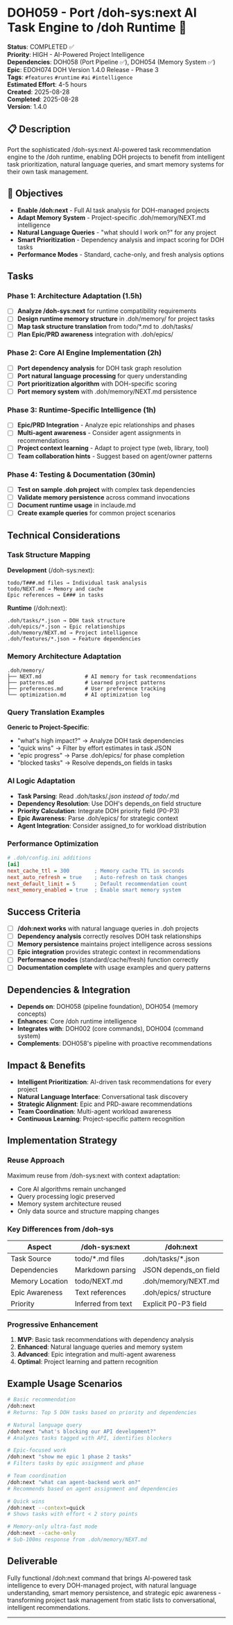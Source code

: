 # DOH059 - Port /doh-sys:next AI Task Engine to /doh Runtime 🧠

**Status**: COMPLETED ✅  
**Priority**: HIGH - AI-Powered Project Intelligence  
**Dependencies**: DOH058 (Port Pipeline ✅), DOH054 (Memory System ✅)  
**Epic**: EDOH074 DOH Version 1.4.0 Release - Phase 3  
**Tags**: `#features` `#runtime` `#ai` `#intelligence`  
**Estimated Effort**: 4-5 hours  
**Created**: 2025-08-28  
**Completed**: 2025-08-28  
**Version**: 1.4.0

## 📋 Description

Port the sophisticated /doh-sys:next AI-powered task recommendation engine to the /doh runtime, enabling DOH projects to
benefit from intelligent task prioritization, natural language queries, and smart memory systems for their own task
management.

## 🎯 Objectives

- **Enable /doh:next** - Full AI task analysis for DOH-managed projects
- **Adapt Memory System** - Project-specific .doh/memory/NEXT.md intelligence
- **Natural Language Queries** - "what should I work on?" for any project
- **Smart Prioritization** - Dependency analysis and impact scoring for DOH tasks
- **Performance Modes** - Standard, cache-only, and fresh analysis options

## Tasks

### Phase 1: Architecture Adaptation (1.5h)

- [ ] **Analyze /doh-sys:next** for runtime compatibility requirements
- [ ] **Design runtime memory structure** in .doh/memory/ for project tasks
- [ ] **Map task structure translation** from todo/\*.md to .doh/tasks/
- [ ] **Plan Epic/PRD awareness** integration with .doh/epics/

### Phase 2: Core AI Engine Implementation (2h)

- [ ] **Port dependency analysis** for DOH task graph resolution
- [ ] **Port natural language processing** for query understanding
- [ ] **Port prioritization algorithm** with DOH-specific scoring
- [ ] **Port memory system** with .doh/memory/NEXT.md persistence

### Phase 3: Runtime-Specific Intelligence (1h)

- [ ] **Epic/PRD Integration** - Analyze epic relationships and phases
- [ ] **Multi-agent awareness** - Consider agent assignments in recommendations
- [ ] **Project context learning** - Adapt to project type (web, library, tool)
- [ ] **Team collaboration hints** - Suggest based on agent/owner patterns

### Phase 4: Testing & Documentation (30min)

- [ ] **Test on sample .doh project** with complex task dependencies
- [ ] **Validate memory persistence** across command invocations
- [ ] **Document runtime usage** in inclaude.md
- [ ] **Create example queries** for common project scenarios

## Technical Considerations

### Task Structure Mapping

**Development** (/doh-sys:next):

```
todo/T###.md files → Individual task analysis
todo/NEXT.md → Memory and cache
Epic references → E### in tasks
```

**Runtime** (/doh:next):

```
.doh/tasks/*.json → DOH task structure
.doh/epics/*.json → Epic relationships
.doh/memory/NEXT.md → Project intelligence
.doh/features/*.json → Feature dependencies
```

### Memory Architecture Adaptation

```
.doh/memory/
├── NEXT.md              # AI memory for task recommendations
├── patterns.md          # Learned project patterns
├── preferences.md       # User preference tracking
└── optimization.md      # AI optimization log
```

### Query Translation Examples

**Generic to Project-Specific**:

- "what's high impact?" → Analyze DOH task dependencies
- "quick wins" → Filter by effort estimates in task JSON
- "epic progress" → Parse .doh/epics/ for phase completion
- "blocked tasks" → Resolve depends_on fields in tasks

### AI Logic Adaptation

- **Task Parsing**: Read .doh/tasks/_.json instead of todo/_.md
- **Dependency Resolution**: Use DOH's depends_on field structure
- **Priority Calculation**: Integrate DOH priority field (P0-P3)
- **Epic Awareness**: Parse .doh/epics/ for strategic context
- **Agent Integration**: Consider assigned_to for workload distribution

### Performance Optimization

```ini
# .doh/config.ini additions
[ai]
next_cache_ttl = 300        ; Memory cache TTL in seconds
next_auto_refresh = true    ; Auto-refresh on task changes
next_default_limit = 5      ; Default recommendation count
next_memory_enabled = true  ; Enable smart memory system
```

## Success Criteria

- [ ] **/doh:next works** with natural language queries in .doh projects
- [ ] **Dependency analysis** correctly resolves DOH task relationships
- [ ] **Memory persistence** maintains project intelligence across sessions
- [ ] **Epic integration** provides strategic context in recommendations
- [ ] **Performance modes** (standard/cache/fresh) function correctly
- [ ] **Documentation complete** with usage examples and query patterns

## Dependencies & Integration

- **Depends on**: DOH058 (pipeline foundation), DOH054 (memory concepts)
- **Enhances**: Core /doh runtime intelligence
- **Integrates with**: DOH002 (core commands), DOH004 (command system)
- **Complements**: DOH058's pipeline with proactive recommendations

## Impact & Benefits

- **Intelligent Prioritization**: AI-driven task recommendations for every project
- **Natural Language Interface**: Conversational task discovery
- **Strategic Alignment**: Epic and PRD-aware recommendations
- **Team Coordination**: Multi-agent workload awareness
- **Continuous Learning**: Project-specific pattern recognition

## Implementation Strategy

### Reuse Approach

Maximum reuse from /doh-sys:next with context adaptation:

- Core AI algorithms remain unchanged
- Query processing logic preserved
- Memory system architecture reused
- Only data source and structure mapping changes

### Key Differences from /doh-sys

| Aspect          | /doh-sys:next      | /doh:next             |
| --------------- | ------------------ | --------------------- |
| Task Source     | todo/\*.md files   | .doh/tasks/\*.json    |
| Dependencies    | Markdown parsing   | JSON depends_on field |
| Memory Location | todo/NEXT.md       | .doh/memory/NEXT.md   |
| Epic Awareness  | Text references    | .doh/epics/ structure |
| Priority        | Inferred from text | Explicit P0-P3 field  |

### Progressive Enhancement

1. **MVP**: Basic task recommendations with dependency analysis
2. **Enhanced**: Natural language queries and memory system
3. **Advanced**: Epic integration and multi-agent awareness
4. **Optimal**: Project learning and pattern recognition

## Example Usage Scenarios

```bash
# Basic recommendation
/doh:next
# Returns: Top 5 DOH tasks based on priority and dependencies

# Natural language query
/doh:next "what's blocking our API development?"
# Analyzes tasks tagged with API, identifies blockers

# Epic-focused work
/doh:next "show me epic 1 phase 2 tasks"
# Filters tasks by epic assignment and phase

# Team coordination
/doh:next "what can agent-backend work on?"
# Recommends based on agent assignment and dependencies

# Quick wins
/doh:next --context=quick
# Shows tasks with effort < 2 story points

# Memory-only ultra-fast mode
/doh:next --cache-only
# Sub-100ms response from .doh/memory/NEXT.md
```

## Deliverable

Fully functional /doh:next command that brings AI-powered task intelligence to every DOH-managed project, with natural
language understanding, smart memory persistence, and strategic epic awareness - transforming project task management
from static lists to conversational, intelligent recommendations.

---
